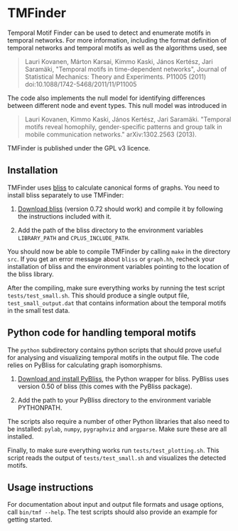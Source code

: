TMFinder
========

Temporal Motif Finder can be used to detect and enumerate motifs in temporal networks. For more information, including the format definition of temporal networks and temporal motifs as well as the algorithms used, see

> Lauri Kovanen, Márton Karsai, Kimmo Kaski, János Kertész, Jari
Saramäki, "Temporal motifs in time-dependent networks",
Journal of Statistical Mechanics: Theory and Experiments. P11005 (2011)
doi:10.1088/1742-5468/2011/11/P11005

The code also implements the null model for identifying differences between different node and event types. This null model was introduced in

> Lauri Kovanen, Kimmo Kaski, János Kertész, Jari Saramäki. "Temporal motifs reveal homophily, gender-specific patterns and group talk in mobile communication networks." arXiv:1302.2563 (2013).

TMFinder is published under the GPL v3 licence.

Installation
------------

TMFinder uses [bliss][bliss] to calculate canonical forms of graphs. You need to install bliss separately to use TMFinder:
   
1. [Download bliss][bliss] (version 0.72 should work) and compile it by
	following the instructions included with it.

2. Add the path of the bliss directory to the environment variables
	`LIBRARY_PATH` and `CPLUS_INCLUDE_PATH`.

You should now be able to compile TMFinder by calling `make` in the directory `src`. If you get an error message about `bliss` or `graph.hh`, recheck your installation of bliss and the environment variables pointing to the location of the bliss library.

After the compiling, make sure everything works by running the test script `tests/test_small.sh`. This should produce a single output file, `test_small_output.dat` that contains information about the temporal motifs in the small test data.

Python code for handling temporal motifs
----------------------------------------

The `python` subdirectory contains python scripts that should prove useful for analysing and visualizing temporal motifs in the output file. The code relies on PyBliss for calculating graph isomorphisms.

1. [Download and install PyBliss][bliss], the Python wrapper for bliss.
  	PyBliss uses version 0.50 of bliss (this comes with the PyBliss
 	package).

2. Add the path to your PyBliss directory to the environment
   variable PYTHONPATH.

The scripts also require a number of other Python libraries that also need to be installed: `pylab`, `numpy`, `pygraphviz` and `argparse`. Make sure these are all installed.

Finally, to make sure everything works run `tests/test_plotting.sh`. This script reads the output of `tests/test_small.sh` and visualizes the detected motifs.

Usage instructions
------------------

For documentation about input and output file formats and usage options, call `bin/tmf --help`. The test scripts should also provide an example for getting started.


[bliss]: http://www.tcs.hut.fi/Software/bliss/ "bliss"
